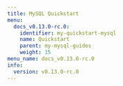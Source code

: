 ```yaml
---
title: MySQL Quickstart
menu:
  docs_v0.13.0-rc.0:
    identifier: my-quickstart-mysql
    name: Quickstart
    parent: my-mysql-guides
    weight: 15
menu_name: docs_v0.13.0-rc.0
info:
  version: v0.13.0-rc.0
---
```


